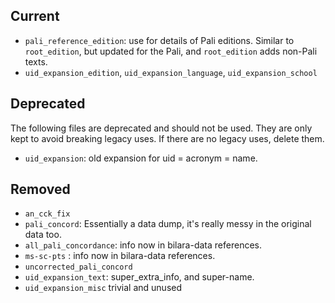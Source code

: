 

## Current

- `pali_reference_edition`: use for details of Pali editions. Similar to `root_edition`, but updated for the Pali, and `root_edition` adds non-Pali texts.
- `uid_expansion_edition`, `uid_expansion_language`, `uid_expansion_school`

## Deprecated

The following files are deprecated and should not be used. They are only kept to avoid breaking legacy uses. If there are no legacy uses, delete them.


- `uid_expansion`: old expansion for uid = acronym = name.

## Removed

- `an_cck_fix` 
- `pali_concord`: Essentially a data dump, it's really messy in the original data too.
- `all_pali_concordance`: info now in bilara-data references.
- `ms-sc-pts` : info now in bilara-data references.
- `uncorrected_pali_concord`
- `uid_expansion_text`: super_extra_info, and super-name.
- `uid_expansion_misc` trivial and unused

